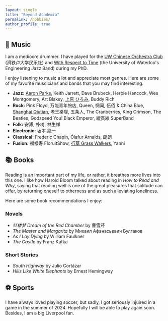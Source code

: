 ```yaml
---
layout: single
title: "Beyond Academia"
permalink: /hobbies/
author_profile: true
---
```


## 🎼 Music ##
I am a mediocre drummer. I have played for the [UW Chinese Orchestra Club](https://www.instagram.com/uw_cioc/?hl=en) (滑铁卢大学民乐社) and [With Respect to Time](https://www.engjazzband.ca/) (the University of Waterloo's Engineering Jazz Band) during my PhD. 

I enjoy listening to music a lot and appreciate most genres. Here are some of my favorite muscicians and bands that you may find interesting.

- **Jazz:** [Aaron Parks](https://www.aaronparks.com/), Keith Jarrett, Dave Brubeck, Herbie Hancock, Wes Montgomery, Art Blakey, [上原 ひろみ](https://www.hiromiuehara.com/s/y01en/), Buddy Rich
- **Rock:** Pink Floyd, 万能青年旅店, Queen, 惘闻, 伍佰 & China Blue, [Shanghai Qiutian](https://shqt.live/), 老王樂隊, 五条人, The Cranberries, King Crimson, The Beatles, Godspeed You! Black Emperor, 縱貫線 SuperBand
- **Folk:** 安溥, 朴树, 林生祥
- **Electronic:** 坂本 龍一
- **Classical:** Frederic Chapin, Ólafur Arnalds, 朗朗
- **Fusion:** 福禄寿 FloruitShow, [行草 Grass Walkers](https://www.instagram.com/grasswalkers5/), Yanni

## 📚 Books ##
Reading is an important part of my life, or rather, it breathes more lives into this one. I like how Harold Bloom talked about reading in *How to Read and Why*, saying that reading well is one of the great pleasures that solitude can offer, by returning oneself to otherness and as such alleviating loneliness. 

Here are some book recommendations I enjoy:

### Novels
- *红楼梦 Dream of the Red Chamber* by 曹雪芹
- *The Master and Margarita* by Михаил Афанасьевич Булгаков
- *As I Lay Dying* by William Faulkner
- *The Castle* by Franz Kafka

### Short Stories
- *South Highway* by Julio Cortázar
- *Hills Like White Elephants* by Ernest Hemingway

## ⚽ Sports ##

I have always loved playing soccer, but sadly, I got seriously injuired in a game in the summer of 2024. Hopefully I will be able to play again soon. Besides, I am a big Liverpool fan. 